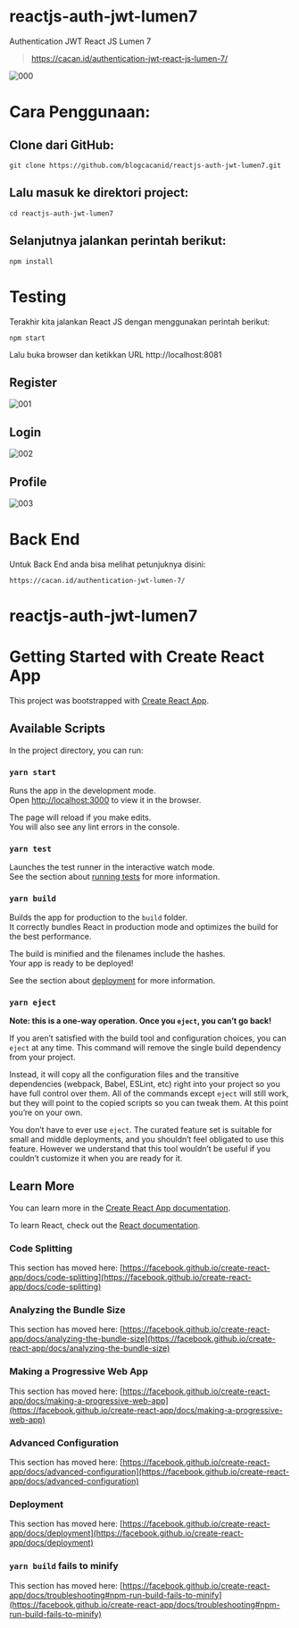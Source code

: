 # reactjs-auth-jwt-lumen7
Authentication JWT React JS Lumen 7

> https://cacan.id/authentication-jwt-react-js-lumen-7/

![000](https://user-images.githubusercontent.com/51890752/98679034-fd30dc80-2391-11eb-8625-217b62a60ac5.jpg)


# Cara Penggunaan:

## Clone dari GitHub:

	git clone https://github.com/blogcacanid/reactjs-auth-jwt-lumen7.git

## Lalu masuk ke direktori project:

	cd reactjs-auth-jwt-lumen7

## Selanjutnya jalankan perintah berikut:

	npm install

# Testing
Terakhir kita jalankan React JS dengan menggunakan perintah berikut:

	npm start

Lalu buka browser dan ketikkan URL http://localhost:8081


## Register
![001](https://user-images.githubusercontent.com/51890752/98744510-6a6d5d80-23e4-11eb-8dde-856e2426ade6.jpg)


## Login
![002](https://user-images.githubusercontent.com/51890752/98744556-7eb15a80-23e4-11eb-8339-3156af7b22b6.jpg)


## Profile
![003](https://user-images.githubusercontent.com/51890752/98744589-8d980d00-23e4-11eb-8785-353600998596.jpg)


# Back End
Untuk Back End anda bisa melihat petunjuknya disini:

	https://cacan.id/authentication-jwt-lumen-7/
	

# reactjs-auth-jwt-lumen7
# Getting Started with Create React App

This project was bootstrapped with [Create React App](https://github.com/facebook/create-react-app).

## Available Scripts

In the project directory, you can run:

### `yarn start`

Runs the app in the development mode.\
Open [http://localhost:3000](http://localhost:3000) to view it in the browser.

The page will reload if you make edits.\
You will also see any lint errors in the console.

### `yarn test`

Launches the test runner in the interactive watch mode.\
See the section about [running tests](https://facebook.github.io/create-react-app/docs/running-tests) for more information.

### `yarn build`

Builds the app for production to the `build` folder.\
It correctly bundles React in production mode and optimizes the build for the best performance.

The build is minified and the filenames include the hashes.\
Your app is ready to be deployed!

See the section about [deployment](https://facebook.github.io/create-react-app/docs/deployment) for more information.

### `yarn eject`

**Note: this is a one-way operation. Once you `eject`, you can’t go back!**

If you aren’t satisfied with the build tool and configuration choices, you can `eject` at any time. This command will remove the single build dependency from your project.

Instead, it will copy all the configuration files and the transitive dependencies (webpack, Babel, ESLint, etc) right into your project so you have full control over them. All of the commands except `eject` will still work, but they will point to the copied scripts so you can tweak them. At this point you’re on your own.

You don’t have to ever use `eject`. The curated feature set is suitable for small and middle deployments, and you shouldn’t feel obligated to use this feature. However we understand that this tool wouldn’t be useful if you couldn’t customize it when you are ready for it.

## Learn More

You can learn more in the [Create React App documentation](https://facebook.github.io/create-react-app/docs/getting-started).

To learn React, check out the [React documentation](https://reactjs.org/).

### Code Splitting

This section has moved here: [https://facebook.github.io/create-react-app/docs/code-splitting](https://facebook.github.io/create-react-app/docs/code-splitting)

### Analyzing the Bundle Size

This section has moved here: [https://facebook.github.io/create-react-app/docs/analyzing-the-bundle-size](https://facebook.github.io/create-react-app/docs/analyzing-the-bundle-size)

### Making a Progressive Web App

This section has moved here: [https://facebook.github.io/create-react-app/docs/making-a-progressive-web-app](https://facebook.github.io/create-react-app/docs/making-a-progressive-web-app)

### Advanced Configuration

This section has moved here: [https://facebook.github.io/create-react-app/docs/advanced-configuration](https://facebook.github.io/create-react-app/docs/advanced-configuration)

### Deployment

This section has moved here: [https://facebook.github.io/create-react-app/docs/deployment](https://facebook.github.io/create-react-app/docs/deployment)

### `yarn build` fails to minify

This section has moved here: [https://facebook.github.io/create-react-app/docs/troubleshooting#npm-run-build-fails-to-minify](https://facebook.github.io/create-react-app/docs/troubleshooting#npm-run-build-fails-to-minify)
